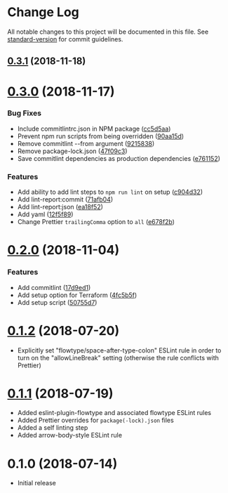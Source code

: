 # Change Log

All notable changes to this project will be documented in this file. See [standard-version](https://github.com/conventional-changelog/standard-version) for commit guidelines.

<a name="0.3.1"></a>
## [0.3.1](https://github.com/eric.dahlseng/linter-configuration/compare/v0.3.0...v0.3.1) (2018-11-18)



<a name="0.3.0"></a>
# [0.3.0](https://github.com/eric.dahlseng/linter-configuration/compare/v0.2.0...v0.3.0) (2018-11-17)


### Bug Fixes

* Include commitlintrc.json in NPM package ([cc5d5aa](https://github.com/eric.dahlseng/linter-configuration/commit/cc5d5aa))
* Prevent npm run scripts from being overridden ([90aa15d](https://github.com/eric.dahlseng/linter-configuration/commit/90aa15d))
* Remove commitlint --from argument ([9215838](https://github.com/eric.dahlseng/linter-configuration/commit/9215838))
* Remove package-lock.json ([47f09c3](https://github.com/eric.dahlseng/linter-configuration/commit/47f09c3))
* Save commitlint dependencies as production dependencies ([e761152](https://github.com/eric.dahlseng/linter-configuration/commit/e761152))


### Features

* Add ability to add lint steps to `npm run lint` on setup ([c904d32](https://github.com/eric.dahlseng/linter-configuration/commit/c904d32))
* Add lint-report:commit ([71afb04](https://github.com/eric.dahlseng/linter-configuration/commit/71afb04))
* Add lint-report:json ([ea18f52](https://github.com/eric.dahlseng/linter-configuration/commit/ea18f52))
* Add yaml ([12f5f89](https://github.com/eric.dahlseng/linter-configuration/commit/12f5f89))
* Change Prettier `trailingComma` option to `all` ([e678f2b](https://github.com/eric.dahlseng/linter-configuration/commit/e678f2b))



<a name="0.2.0"></a>
# [0.2.0](https://github.com/eric.dahlseng/linter-configuration/compare/v0.1.2...v0.2.0) (2018-11-04)


### Features

* Add commitlint ([17d9ed1](https://github.com/eric.dahlseng/linter-configuration/commit/17d9ed1))
* Add setup option for Terraform ([4fc5b5f](https://github.com/eric.dahlseng/linter-configuration/commit/4fc5b5f))
* Add setup script ([50755d7](https://github.com/eric.dahlseng/linter-configuration/commit/50755d7))

<a name="0.1.2"></a>
# [0.1.2](https://github.com/eric.dahlseng/linter-configuration/compare/v0.1.1...v0.1.2) (2018-07-20)

* Explicitly set "flowtype/space-after-type-colon" ESLint rule in order to turn on the "allowLineBreak" setting (otherwise the rule conflicts with Prettier)

<a name="0.1.1"></a>
# [0.1.1](https://github.com/eric.dahlseng/linter-configuration/compare/v0.1.0...v0.1.1) (2018-07-19)

* Added eslint-plugin-flowtype and associated flowtype ESLint rules
* Added Prettier overrides for `package(-lock).json` files
* Added a self linting step
* Added arrow-body-style ESLint rule

<a name="0.1.0"></a>
# 0.1.0 (2018-07-14)

* Initial release

